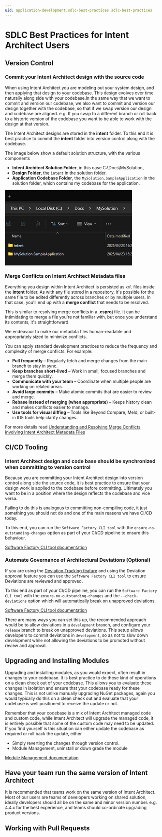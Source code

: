 ```yaml
---
uid: application-development.sdlc-best-practices.sdlc-best-practices
---
```


# SDLC Best Practices for Intent Architect Users

## Version Control

### Commit your Intent Architect design with the source code

When using Intent Architect you are modeling out your system design, and then applying that design to your codebase. This design evolves over time naturally along side with your codebase.In the same way that we want to commit and version our codebase, we also want to commit and version our design together with the codebase, so that if we swap version our design and codebase are aligned. e.g. If you swap to a different branch or roll back to a historic version of the codebase you want to be able to work with the design at that version.

The Intent Architect designs are stored in the **intent** folder.
To this end it is best practice to commit the **intent** folder into version control along with the codebase.

The image below show a default solution structure, with the various components

- **Intent Architect Solution Folder**, in this case C:\Docs\MySolution,
- **Design Folder**, the `intent` in the solution folder.
- **Application Codebase Folder**, the `MySolution.SampleApplication` in the solution folder, which contains my codebase for the application.

![Folder Structure](./images/design-codebase-files.png)

### Merge Conflicts on Intent Architect Metadata files

Everything you design within Intent Architect is persisted as `xml` files inside the **intent** folder. As with any file stored in a repository, it's possible for the same file to be edited differently across branches or by multiple users. In that case, you'll end up with a **merge conflict** that needs to be resolved.  

This is similar to resolving merge conflicts in a **.csproj** file. It can be intimidating to merge a file you're not familiar with, but once you understand its contents, it's straightforward.

We endeavour to make our metadata files human-readable and appropriately sized to minimize conflicts.

You can apply standard development practices to reduce the frequency and complexity of merge conflicts. For example:

- **Pull frequently** – Regularly fetch and merge changes from the main branch to stay in sync.
- **Keep branches short-lived** – Work in small, focused branches and merge them quickly.
- **Communicate with your team** – Coordinate when multiple people are working on related areas.
- **Avoid large commits** – Make atomic commits that are easier to review and merge.
- **Rebase instead of merging (when appropriate)** – Keeps history clean and makes conflicts easier to manage.
- **Use tools for visual diffing** – Tools like Beyond Compare, Meld, or built-in IDE tools help clarify changes.

For more details read [Understanding and Resolving Merge Conflicts involving Intent Architect Metadata Files](xref:application-development.applications-and-solutions.understanding-and-resolving-merge-conflicts)

## CI/CD Tooling

### Intent Architect design and code base should be synchronized when committing to version control

Because you are committing your Intent Architect design into version control along side the source code, it is best practice to ensure that your design work is applied to the codebase before committing. Ultimately you want to be in a position where the design reflects the codebase and vice versa.

Failing to do this is analogous to committing non-compiling code, it just something you should not do and one of the main reasons we have CI/CD today.

To this end, you can run the `Software Factory CLI tool` with the `ensure-no-outstanding-changes` option as part of your CI/CD pipeline to ensure this behaviour.

[Software Factory CLI tool documentation](xref:tools.software-factory-cli)

### Automate Governance of Architectural Deviations (Optional)

If you are using the [Deviation Tracking feature](xref:application-development.software-factory.about-software-factory-execution#the-deviations-screen) and using the Deviation approval feature you can use the `Software Factory CLI tool` to ensure Deviations are reviewed and approved.

To this end as part of your CI/CD pipeline, you can run the `Software Factory CLI tool` with the `ensure-no-outstanding-changes` and the `--check-deviations` option which will automatically break on unapproved deviations.

[Software Factory CLI tool documentation](xref:tools.software-factory-cli)

There are many ways you can set this up, the recommended approach would be to allow deviations in a `development` branch, and configure your `release` branch to break on unapproved deviations. This setup allows developers to commit deviations in `development`, so as not to slow down development while not allowing the deviations to be promoted without review and approval.

## Upgrading and Installing Modules

Upgrading and installing modules, as you would expect, often result in changes to your codebase. It is best practice to do these kind of operations on a clean check out of your codebase. This allows you to evaluate these changes in isolation and ensure that your codebase ready for these changes. This is not unlike manually upgrading NuGet packages, again you would typically do this on a clean check out and evaluate that your codebase is well positioned to receive the update or not.

Remember that your codebase is a mix of Intent Architect managed code and custom code, while Intent Architect will upgrade the managed code, it is entirely possible that some of the custom code may need to be updated. If you find yourself is this situation can either update the codebase as required or roll back the update, either

- Simply reverting the changes through version control.
- Module Management, uninstall or down grade the module

[Module Management documentation](xref:application-development.applications-and-solutions.about-modules)

## Have your team run the same version of Intent Architect

It is recommended that teams work on the same version of Intent Architect. Most of our users are teams of developers working on shared solution, ideally developers should all be on the same and minor version number. e.g. 4.4.x for the best experience, and teams should co-ordinate upgrading product versions.

## Working with Pull Requests
